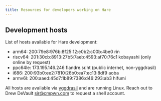 ```yaml
---
title: Resources for developers working on Hare
---
```


## Development hosts

List of hosts available for Hare development:

- arm64: 200:79e8:976b:8f25:12:e0b2:c00b:4be0 rin
- riscv64: 201:30cb:8913:27b5:7aeb:4593:af70:76c1 kobayashi (only online by request)
- ppc64le: 173.195.146.246 flandre.sr.ht (public internet, non-yggdrasil)
- i686: 200:93b0:ee2:7810:26b0:ea7:ec13:8df9 aoba
- armv6l: 200:aaed:45d7:1b89:7386:d46:293:ab3 hifumi

All hosts are available via [yggdrasil] and are running Linux. Reach out to Drew
DeVault <sir@cmpwn.com> to request a shell account.

[yggdrasil]: https://yggdrasil-network.github.io
